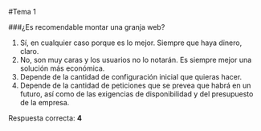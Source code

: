 #Tema 1

###¿Es recomendable montar una granja web?
1. Sí, en cualquier caso porque es lo mejor. Siempre que haya dinero, claro.
2. No, son muy caras y los usuarios no lo notarán. Es siempre mejor una solución más económica.
3. Depende de la cantidad de configuración inicial que quieras hacer.
4. Depende de la cantidad de peticiones que se prevea que habrá en un futuro, así como de las exigencias de disponibilidad y del presupuesto de la empresa.

Respuesta correcta: **4**
